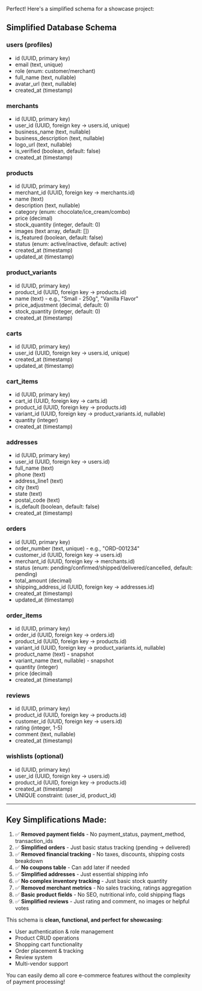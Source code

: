 Perfect! Here's a simplified schema for a showcase project:

## **Simplified Database Schema**

### **users (profiles)**

- id (UUID, primary key)
- email (text, unique)
- role (enum: customer/merchant)
- full_name (text, nullable)
- avatar_url (text, nullable)
- created_at (timestamp)

### **merchants**

- id (UUID, primary key)
- user_id (UUID, foreign key → users.id, unique)
- business_name (text, nullable)
- business_description (text, nullable)
- logo_url (text, nullable)
- is_verified (boolean, default: false)
- created_at (timestamp)

### **products**

- id (UUID, primary key)
- merchant_id (UUID, foreign key → merchants.id)
- name (text)
- description (text, nullable)
- category (enum: chocolate/ice_cream/combo)
- price (decimal)
- stock_quantity (integer, default: 0)
- images (text array, default: [])
- is_featured (boolean, default: false)
- status (enum: active/inactive, default: active)
- created_at (timestamp)
- updated_at (timestamp)

### **product_variants**

- id (UUID, primary key)
- product_id (UUID, foreign key → products.id)
- name (text) - e.g., "Small - 250g", "Vanilla Flavor"
- price_adjustment (decimal, default: 0)
- stock_quantity (integer, default: 0)
- created_at (timestamp)

### **carts**

- id (UUID, primary key)
- user_id (UUID, foreign key → users.id, unique)
- created_at (timestamp)
- updated_at (timestamp)

### **cart_items**

- id (UUID, primary key)
- cart_id (UUID, foreign key → carts.id)
- product_id (UUID, foreign key → products.id)
- variant_id (UUID, foreign key → product_variants.id, nullable)
- quantity (integer)
- created_at (timestamp)

### **addresses**

- id (UUID, primary key)
- user_id (UUID, foreign key → users.id)
- full_name (text)
- phone (text)
- address_line1 (text)
- city (text)
- state (text)
- postal_code (text)
- is_default (boolean, default: false)
- created_at (timestamp)

### **orders**

- id (UUID, primary key)
- order_number (text, unique) - e.g., "ORD-001234"
- customer_id (UUID, foreign key → users.id)
- merchant_id (UUID, foreign key → merchants.id)
- status (enum: pending/confirmed/shipped/delivered/cancelled, default: pending)
- total_amount (decimal)
- shipping_address_id (UUID, foreign key → addresses.id)
- created_at (timestamp)
- updated_at (timestamp)

### **order_items**

- id (UUID, primary key)
- order_id (UUID, foreign key → orders.id)
- product_id (UUID, foreign key → products.id)
- variant_id (UUID, foreign key → product_variants.id, nullable)
- product_name (text) - snapshot
- variant_name (text, nullable) - snapshot
- quantity (integer)
- price (decimal)
- created_at (timestamp)

### **reviews**

- id (UUID, primary key)
- product_id (UUID, foreign key → products.id)
- customer_id (UUID, foreign key → users.id)
- rating (integer, 1-5)
- comment (text, nullable)
- created_at (timestamp)

### **wishlists** (optional)

- id (UUID, primary key)
- user_id (UUID, foreign key → users.id)
- product_id (UUID, foreign key → products.id)
- created_at (timestamp)
- UNIQUE constraint: (user_id, product_id)

---

## **Key Simplifications Made:**

1. ✅ **Removed payment fields** - No payment_status, payment_method, transaction_ids
2. ✅ **Simplified orders** - Just basic status tracking (pending → delivered)
3. ✅ **Removed financial tracking** - No taxes, discounts, shipping costs breakdown
4. ✅ **No coupons table** - Can add later if needed
5. ✅ **Simplified addresses** - Just essential shipping info
6. ✅ **No complex inventory tracking** - Just basic stock quantity
7. ✅ **Removed merchant metrics** - No sales tracking, ratings aggregation
8. ✅ **Basic product fields** - No SEO, nutritional info, cold shipping flags
9. ✅ **Simplified reviews** - Just rating and comment, no images or helpful votes

This schema is **clean, functional, and perfect for showcasing**:

- User authentication & role management
- Product CRUD operations
- Shopping cart functionality
- Order placement & tracking
- Review system
- Multi-vendor support

You can easily demo all core e-commerce features without the complexity of payment processing!
